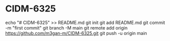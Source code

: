 # CIDM-6325

echo "# CIDM-6325" >> README.md
git init
git add README.md
git commit -m "first commit"
git branch -M main
git remote add origin https://github.com/m3gan-m/CIDM-6325.git
git push -u origin main
